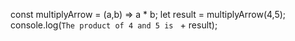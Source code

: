 const multiplyArrow = (a,b) => a * b;
	let result = multiplyArrow(4,5);
	console.log(`The product of 4 and 5 is ` + result);